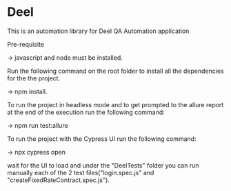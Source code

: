 # Deel
This is an automation library for Deel QA Automation application

Pre-requisite

-> javascript and node must be installed.

Run the following command on the root folder to install all the dependencies for the the project. 

-> npm install.

To run the project in headless mode and to get prompted to the allure report at the end of the execution run the following command:

-> npm run test:allure

To run the project with the Cypress UI run the following command:

-> npx cypress open

wait for the UI to load and under the "DeelTests" folder you can run manually each of the 2 test files("login.spec.js" and "createFixedRateContract.spec.js").
